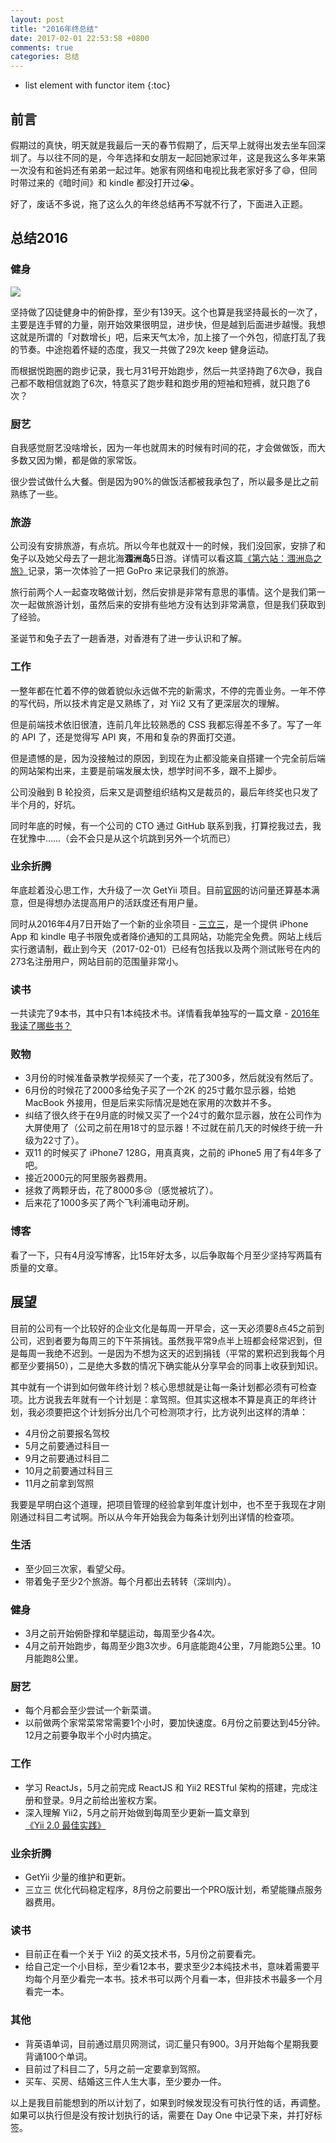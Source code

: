 ```yaml
---
layout: post
title: "2016年终总结"
date: 2017-02-01 22:53:58 +0800
comments: true
categories: 总结
---
```

* list element with functor item
{:toc}

## 前言

假期过的真快，明天就是我最后一天的春节假期了，后天早上就得出发去坐车回深圳了。与以往不同的是，今年选择和女朋友一起回她家过年，这是我这么多年来第一次没有和爸妈还有弟弟一起过年。她家有网络和电视比我老家好多了😄，但同时带过来的《暗时间》和 kindle 都没打开过😭。

好了，废话不多说，拖了这么久的年终总结再不写就不行了，下面进入正题。

## 总结2016

<!--more-->

### 健身

![](http://i.imgur.com/tCYavgHl.png)

坚持做了囚徒健身中的俯卧撑，至少有139天。这个也算是我坚持最长的一次了，主要是连手臂的力量，刚开始效果很明显，进步快，但是越到后面进步越慢。我想这就是所谓的「对数增长」吧，后来天气太冷，加上接了一个外包，彻底打乱了我的节奏。中途抱着怀疑的态度，我又一共做了29次 keep 健身运动。

而根据悦跑圈的跑步记录，我七月31号开始跑步，然后一共坚持跑了6次😅，我自己都不敢相信就跑了6次，特意买了跑步鞋和跑步用的短袖和短裤，就只跑了6次？

### 厨艺

自我感觉厨艺没啥增长，因为一年也就周末的时候有时间的花，才会做做饭，而大多数又因为懒，都是做的家常饭。

很少尝试做什么大餐。倒是因为90%的做饭活都被我承包了，所以最多是比之前熟练了一些。

### 旅游

公司没有安排旅游，有点坑。所以今年也就双十一的时候，我们没回家，安排了和兔子以及她父母去了一趟北海**涠洲岛**5日游。详情可以看这篇[《第六站：涠洲岛之旅》](http://blog.forecho.com/weizhou-island-trip.html)记录，第一次体验了一把 GoPro 来记录我们的旅游。

旅行前两个人一起查攻略做计划，然后安排是非常有意思的事情。这个是我们第一次一起做旅游计划，虽然后来的安排有些地方没有达到非常满意，但是我们获取到了经验。

圣诞节和兔子去了一趟香港，对香港有了进一步认识和了解。

### 工作

一整年都在忙着不停的做着貌似永远做不完的新需求，不停的完善业务。一年不停的写代码，所以技术肯定是又熟练了，对 Yii2 又有了更深层次的理解。

但是前端技术依旧很渣，连前几年比较熟悉的 CSS 我都忘得差不多了。写了一年的 API 了，还是觉得写 API 爽，不用和复杂的界面打交道。

但是遗憾的是，因为没接触过的原因，到现在为止都没能亲自搭建一个完全前后端的网站架构出来，主要是前端发展太快，想学时间不多，跟不上脚步。

公司没融到 B 轮投资，后来又是调整组织结构又是裁员的，最后年终奖也只发了半个月的，好坑。

同时年底的时候，有一个公司的 CTO 通过 GitHub 联系到我，打算挖我过去，我在犹豫中……（会不会只是从这个坑跳到另外一个坑而已）

### 业余折腾

年底趁着没心思工作，大升级了一次 GetYii 项目。目前[官网](https://getyii.com/)的访问量还算基本满意，但是得想办法提高用户的活跃度还有用户量。

同时从2016年4月7日开始了一个新的业余项目 - [三立三](https://3li3.com/)，是一个提供 iPhone App 和 kindle 电子书限免或者降价通知的工具网站，功能完全免费。网站上线后实行邀请制，截止到今天（2017-02-01）已经有包括我以及两个测试账号在内的273名注册用户，网站目前的范围量非常小。

### 读书

一共读完了9本书，其中只有1本纯技术书。详情看我单独写的一篇文章 - [2016年我读了哪些书？](/what-i-read-in-2016.html)

### 败物

- 3月份的时候准备录教学视频买了一个麦，花了300多，然后就没有然后了。
- 6月份的时候花了2000多给兔子买了一个2K 的25寸戴尔显示器，给她 MacBook 外接用，但是后来实际情况是她在家用的次数并不多。
- 纠结了很久终于在9月底的时候又买了一个24寸的戴尔显示器，放在公司作为大屏使用了（公司之前在用18寸的显示器！不过就在前几天的时候终于统一升级为22寸了）。
- 双11 的时候买了 iPhone7 128G，用真真爽，之前的 iPhone5 用了有4年多了吧。
- 接近2000元的阿里服务器费用。
- 拯救了两颗牙齿，花了8000多😢（感觉被坑了）。
- 后来花了1000多买了两个飞利浦电动牙刷。

### 博客

看了一下，只有4月没写博客，比15年好太多，以后争取每个月至少坚持写两篇有质量的文章。

## 展望

目前的公司有一个比较好的企业文化是每周一开早会，这一天必须要8点45之前到公司，迟到者要为每周三的下午茶捐钱。虽然我平常9点半上班都会经常迟到，但是每周一我绝不迟到。一是因为不想为这天的迟到捐钱（平常的累积迟到我每个月都至少要捐50），二是绝大多数的情况下确实能从分享早会的同事上收获到知识。

其中就有一个讲到如何做年终计划？核心思想就是让每一条计划都必须有可检查项。比方说我去年就有一个计划是：拿驾照。但其实这根本不算是真正的年终计划，我必须要把这个计划拆分出几个可检测项才行，比方说列出这样的清单：

- 4月份之前要报名驾校
- 5月之前要通过科目一
- 9月之前要通过科目二
- 10月之前要通过科目三
- 11月之前拿到驾照

我要是早明白这个道理，把项目管理的经验拿到年度计划中，也不至于我现在才刚刚通过科目二考试啊。所以从今年开始我会为每条计划列出详情的检查项。

### 生活

- 至少回三次家，看望父母。
- 带着兔子至少2个旅游。每个月都出去转转（深圳内）。

### 健身

- 3月之前开始俯卧撑和举腿运动，每周至少各4次。
- 4月之前开始跑步，每周至少跑3次步。6月底能跑4公里，7月能跑5公里。10月能跑8公里。

### 厨艺

- 每个月都会至少尝试一个新菜谱。
- 以前做两个家常菜常常需要1个小时，要加快速度。6月份之前要达到45分钟。12月之前要争取半个小时内搞定。

### 工作

- 学习 ReactJs，5月之前完成 ReactJS 和 Yii2 RESTful 架构的搭建，完成注册和登录。9月之前给出鉴权方案。
- 深入理解 Yii2，5月之前开始做到每周至少更新一篇文章到[《Yii 2.0 最佳实践》](https://github.com/forecho/yii2-practice-book)

### 业余折腾

- GetYii 少量的维护和更新。
- 三立三 优化代码稳定程序，8月份之前要出一个PRO版计划，希望能赚点服务器费用。

### 读书

- 目前正在看一个关于 Yii2 的英文技术书，5月份之前要看完。
- 给自己定一个小目标，至少看12本书，要求至少2本纯技术书，意味着需要平均每个月至少看完一本书。技术书可以两个月看一本，但非技术书最多一个月看完一本。

### 其他

- 背英语单词，目前通过扇贝网测试，词汇量只有900。3月开始每个星期我要背诵100个单词。
- 目前过了科目二了，5月之前一定要拿到驾照。
- 买车、买房、结婚这三件人生大事，至少要办一件。


以上是我目前能想到的所以计划了，如果到时候发现没有可执行性的话，再调整。
如果可以执行但是没有按计划执行的话，需要在 Day One 中记录下来，并打好标签。
